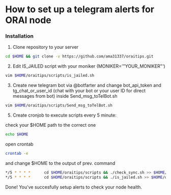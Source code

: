 # How to set up a telegram alerts for ORAI node

### Installation
 1. Clone repository to your server
```sh
cd $HOME && git clone -v https://github.com/ama31337/oraitips.git
```
 2. Edit IS_JAILED script with your moniker (MONIKER='"YOUR_MONIKER"')
```sh
vim $HOME/oraitips/scripts/is_jailed.sh
```
 3. Create new telegram bot via @botfarter and change bot_api_token and tg_chat_or_user_id (chat with your bot or your user ID for direct messages from bot) inside Send_msg_toTelBot.sh
```sh
vim $HOME/oraitips/scripts/Send_msg_toTelBot.sh
```
 5. Create cronjob to execute scripts every 5 minute:

 check your $HOME path to the correct one
```sh
echo $HOME
```
 open crontab 
```sh
crontab -e
```
 and change $HOME to the output of prev. command
```sh
*/5 * * * *      cd $HOME/oraitips/scripts && ./check_sync.sh >> $HOME/oraitips/scripts/check_sync.log
*/5 * * * *      cd $HOME/oraitips/scripts && ./is_jailed.sh >> $HOME/oraitips/scripts/is_jailed.log
```
 Done! You've succesfully setup alerts to check your node health.

